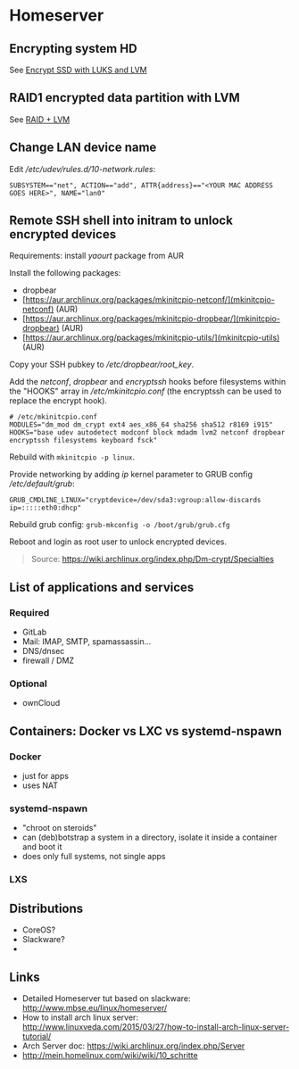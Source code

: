 # Homeserver


## Encrypting system HD

See [Encrypt SSD with LUKS and LVM](linux/encrypt_system_ssd)


## RAID1 encrypted data partition with LVM

See [RAID + LVM](linux/raid+lvm.md)



## Change LAN device name

Edit */etc/udev/rules.d/10-network.rules*:

```
SUBSYSTEM=="net", ACTION=="add", ATTR{address}=="<YOUR MAC ADDRESS GOES HERE>", NAME="lan0"
```


## Remote SSH shell into initram to unlock encrypted devices

Requirements: install *yaourt* package from AUR

Install the following packages:
- dropbear
- [https://aur.archlinux.org/packages/mkinitcpio-netconf/](mkinitcpio-netconf) (AUR)
- [https://aur.archlinux.org/packages/mkinitcpio-dropbear/](mkinitcpio-dropbear) (AUR)
- [https://aur.archlinux.org/packages/mkinitcpio-utils/](mkinitcpio-utils) (AUR)

Copy your SSH pubkey to */etc/dropbear/root_key*.

Add the *netconf*, *dropbear* and *encryptssh* hooks before filesystems within the "HOOKS" array in */etc/mkinitcpio.conf* (the encryptssh can be used to replace the encrypt hook).
```
# /etc/mkinitcpio.conf
MODULES="dm_mod dm_crypt ext4 aes_x86_64 sha256 sha512 r8169 i915"
HOOKS="base udev autodetect modconf block mdadm lvm2 netconf dropbear encryptssh filesystems keyboard fsck"
```

Rebuild with `mkinitcpio -p linux`.

Provide networking by adding *ip* kernel parameter to GRUB config */etc/default/grub*:
```
GRUB_CMDLINE_LINUX="cryptdevice=/dev/sda3:vgroup:allow-discards ip=:::::eth0:dhcp"
```

Rebuild grub config:
`grub-mkconfig -o /boot/grub/grub.cfg`

Reboot and login as root user to unlock encrypted devices.

> Source: https://wiki.archlinux.org/index.php/Dm-crypt/Specialties


## List of applications and services

### Required
- GitLab 
- Mail: IMAP, SMTP, spamassassin...
- DNS/dnsec
- firewall / DMZ

### Optional
- ownCloud


## Containers: Docker vs LXC vs systemd-nspawn

### Docker
- just for apps
- uses NAT

### systemd-nspawn
- "chroot on steroids"
- can (deb)botstrap a system in a directory, isolate it inside a container and boot it
- does only full systems, not single apps

### LXS

## Distributions
- CoreOS?
- Slackware?
- 

## Links
- Detailed Homeserver tut based on slackware: http://www.mbse.eu/linux/homeserver/
- How to install arch linux server: http://www.linuxveda.com/2015/03/27/how-to-install-arch-linux-server-tutorial/
- Arch Server doc: https://wiki.archlinux.org/index.php/Server
- http://mein.homelinux.com/wiki/wiki/10_schritte



